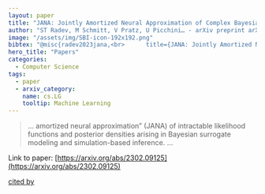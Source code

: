 ```yaml
---
layout: paper
title: "JANA: Jointly Amortized Neural Approximation of Complex Bayesian Models"
author: "ST Radev, M Schmitt, V Pratz, U Picchini… - arXiv preprint arXiv …, 2023 - arxiv.org"
image: "/assets/img/SBI-icon-192x192.png"
bibtex: "@misc{radev2023jana,<br>      title={JANA: Jointly Amortized Neural Approximation of Complex Bayesian Models}, <br>      author={Stefan T. Radev and Marvin Schmitt and Valentin Pratz and Umberto Picchini and Ullrich Köthe and Paul-Christian Bürkner},<br>      year={2023},<br>      eprint={2302.09125},<br>      archivePrefix={arXiv},<br>      primaryClass={cs.LG}<br>}"
hero_title: "Papers"
categories:
  - Computer Science
tags:
  - paper
  - arxiv_category:
    name: cs.LG
    tooltip: Machine Learning
---
```

>… amortized neural approximation” (JANA) of intractable likelihood functions and posterior densities arising in Bayesian surrogate modeling and simulation-based inference. …

Link to paper: [https://arxiv.org/abs/2302.09125](https://arxiv.org/abs/2302.09125)

[cited by](https://scholar.google.com/scholar?cites=9889389963876965867&as_sdt=40000005&sciodt=0,22&hl=en&num=20)
